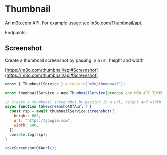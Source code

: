 # Thumbnail

An [m3o.com](https://m3o.com) API. For example usage see [m3o.com/Thumbnail/api](https://m3o.com/Thumbnail/api).

Endpoints:

## Screenshot

Create a thumbnail screenshot by passing in a url, height and width

[https://m3o.com/thumbnail/api#Screenshot](https://m3o.com/thumbnail/api#Screenshot)

```js
const { ThumbnailService } = require("m3o/thumbnail");

const thumbnailService = new ThumbnailService(process.env.M3O_API_TOKEN);

// Create a thumbnail screenshot by passing in a url, height and width
async function takeScreenshotOfAurl() {
  const rsp = await thumbnailService.screenshot({
    height: 600,
    url: "https://google.com",
    width: 600,
  });
  console.log(rsp);
}

takeScreenshotOfAurl();
```
